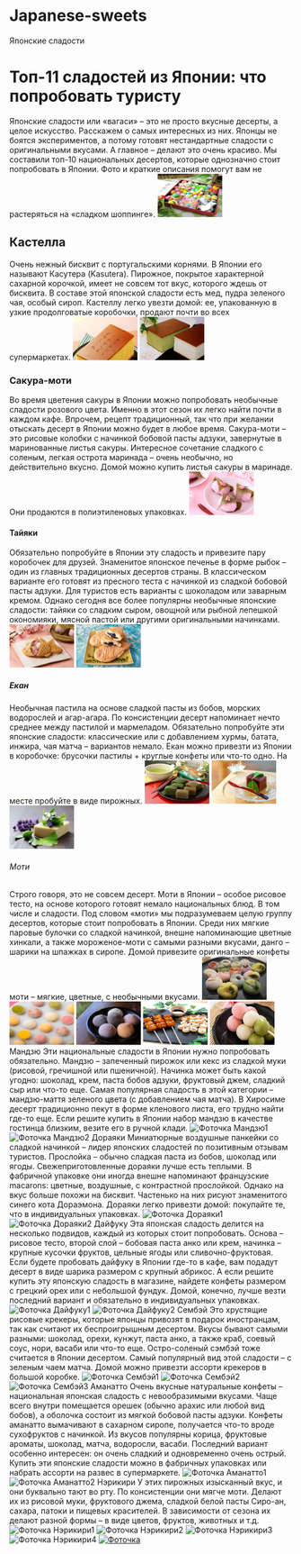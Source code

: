 
# Japanese-sweets
  <head>
  Японские сладости 
  </head>
  <body>
    <h1>
Топ-11 сладостей из Японии: что попробовать туристу
    </h1>   
        <p1>Японские сладости или «вагаси» – это не просто вкусные десерты, а целое искусство. Расскажем о самых интересных из них. Японцы не боятся экспериментов, а потому готовят нестандартные сладости с оригинальными вкусами. А главное – делают это очень красиво. Мы составили топ-10 национальных десертов, которые однозначно стоит попробовать в Японии. Фото и краткие описания помогут вам не растеряться на «сладком шоппинге».</p1>
        <p2>
          <img src="https://github.com/MaluhaAnastasiya/Japanese-sweets/blob/main/%D1%8F%D0%BF%D0%BE%D0%BD%D1%81%D0%BA%D0%B8%D0%B5%20%D1%81%D0%BB%D0%B0%D0%B4%D0%BE%D1%81%D1%82%D0%B81.jpeg" alt="Японские сладости" width="115" height="77"> </p2>
      <h2>
       Кастелла
      </h2> 
        <p3>
          Очень нежный бисквит с португальскими корнями. В Японии его называют Касутера (Kasutera). Пирожное, покрытое характерной сахарной корочкой, имеет не совсем тот вкус, которого ждешь от бисквита. В составе этой японской сладости есть мед, пудра зеленого чая, особый сироп. Кастеллу легко увезти домой: ее, упакованную в узкие продолговатые коробочки, продают почти во всех супермаркетах.
          <img src="https://github.com/MaluhaAnastasiya/Japanese-sweets/blob/main/%D0%9A%D0%B0%D1%81%D1%82%D0%B5%D0%BB%D0%BB%D0%B01.jpeg" alt="Фоточка Кастелла1" width="115" height="77">
          <img src="https://github.com/MaluhaAnastasiya/Japanese-sweets/blob/main/%D0%9A%D0%B0%D1%81%D1%82%D0%B5%D0%BB%D0%BB%D0%B02.gif" alt="Фоточка Кастелла2" width="115" height="77"> </p3>
        <h3>
        Сакура-моти 
        </h3>
        <p4>
 Во время цветения сакуры в Японии можно попробовать необычные сладости розового цвета. Именно в этот сезон их легко найти почти в каждом кафе. Впрочем, рецепт традиционный, так что при желании отыскать десерт в Японии можно будет в любое время. Сакура-моти – это рисовые колобки с начинкой бобовой пасты адзуки, завернутые в маринованные листья сакуры. Интересное сочетание сладкого с соленым, легкая острота маринада – очень необычно, но действительно вкусно. Домой можно купить листья сакуры в маринаде. Они продаются в полиэтиленовых упаковках. 
           <img src="https://github.com/MaluhaAnastasiya/Japanese-sweets/blob/main/%D1%81%D0%B0%D0%BA%D1%83%D1%80%D0%B0%20%D0%BC%D0%BE%D1%82%D0%B8.jpeg" alt="Фоточка Сакура-моти" width="115" height="77"> </p4>
        <h4>
          Тайяки 
        </h4>
        <p5>
          Обязательно попробуйте в Японии эту сладость и привезите пару коробочек для друзей. Знаменитое японское печенье в форме рыбок – один из главных традиционных десертов страны. В классическом варианте его готовят из пресного теста с начинкой из сладкой бобовой пасты адзуки. Для туристов есть варианты с шоколадом или заварным кремом. Однако сегодня все более популярны необычные японские сладости: тайяки со сладким сыром, овощной или рыбной лепешкой окономияки, мясной пастой или другими оригинальными начинками.
         <img src="https://github.com/MaluhaAnastasiya/Japanese-sweets/blob/main/%D0%A2%D0%B0%D0%B9%D1%8F%D0%BA%D0%B81.jpeg" alt="Фоточка Тайяки1" width="115" height="77">
           <img src="https://github.com/MaluhaAnastasiya/Japanese-sweets/blob/main/%D0%A2%D0%B0%D0%B9%D1%8F%D0%BA%D0%B82.jpeg" alt="Фоточка Тайяки2 " width="115" height="77">
           </p5>
        <h5>
           Екан 
        </h5>
        <p6>
          Необычная пастила на основе сладкой пасты из бобов, морских водорослей и агар-агара. По консистенции десерт напоминает нечто среднее между пастилой и мармеладом. Обязательно попробуйте эти японские сладости: классические или с добавлением хурмы, батата, инжира, чая матча – вариантов немало. Екан можно привезти из Японии в коробочке: брусочки пастилы + круглые конфеты или что-то одно. На месте пробуйте в виде пирожных.
           <img src="https://github.com/MaluhaAnastasiya/Japanese-sweets/blob/main/%D0%B5%D0%BA%D0%B0%D0%BD1.jpeg" alt="Фоточка Екан1 " width="115" height="77">
           <img src="https://github.com/MaluhaAnastasiya/Japanese-sweets/blob/main/%D0%B5%D0%BA%D0%B0%D0%BD2.jpeg" alt="Фоточка Екан2 " width="115" height="77">
               <img src="https://github.com/MaluhaAnastasiya/Japanese-sweets/blob/main/%D0%B5%D0%BA%D0%B0%D0%BD3.jpeg" alt="Фоточка Екан3" width="115" height="77"> </p6>
        <h6>
        Моти
        </h6>
        <p7>
          Строго говоря, это не совсем десерт. Моти в Японии – особое рисовое тесто, на основе которого готовят немало национальных блюд. В том числе и сладости. Под словом «моти» мы подразумеваем целую группу десертов, которые стоит попробовать в Японии. Среди них мягкие паровые булочки со сладкой начинкой, внешне напоминающие цветные хинкали, а также мороженое-моти с самыми разными вкусами, данго – шарики на шпажках в сиропе. Домой привезите оригинальные конфеты моти – мягкие, цветные, с необычными вкусами.
               <img src="https://github.com/MaluhaAnastasiya/Japanese-sweets/blob/main/%D0%BC%D0%BE%D1%82%D0%B81.jpeg" alt="Фоточка Моти1 " width="115" height="77">
               <img src="https://github.com/MaluhaAnastasiya/Japanese-sweets/blob/main/%D0%BC%D0%BE%D1%82%D0%B82.jpeg" alt="Фоточка Моти2 " width="115" height="77">
               <img src="https://github.com/MaluhaAnastasiya/Japanese-sweets/blob/main/%D0%BC%D0%BE%D1%82%D0%B83.jpeg" alt="Фоточка Моти3 " width="115" height="77"> 
               <img src="https://github.com/MaluhaAnastasiya/Japanese-sweets/blob/main/%D0%A2%D0%B0%D0%BA%D0%B0%D1%8F%D0%BA%D0%B81.jpeg" alt="Фоточка Данго1 " width="115" height="77">
           <img src="https://github.com/MaluhaAnastasiya/Japanese-sweets/blob/main/%D1%82%D0%B0%D0%BA%D0%B0%D1%8F%D0%BA%D0%B82.jpeg" alt="Фоточка Данго2 " width="115" height="77"> </p7>
        <h7>
          Мандзю
        </h7>
        <p8>
       Эти национальные сладости в Японии нужно попробовать обязательно. Мандзю – запеченный пирожок или кекс из сладкой муки (рисовой, гречишной или пшеничной). Начинка может быть какой угодно: шоколад, крем, паста бобов адзуки, фруктовый джем, сладкий сыр или что-то еще. Самая популярная сладость в этой категории – мандзю-маття зеленого цвета (с добавлением чая матча). В Хиросиме десерт традиционно пекут в форме кленового листа, его трудно найти где-то еще. Если решите купить в Японии набор мандзю в качестве гостинца близким, везите его в ручной клади.
           <img src="" alt="Фоточка  Мандзю1" width="115" height="77">
           <img src="" alt="Фоточка Мандзю2 " width="115" height="77"> 
  </p8>
  <h8>
     Дораяки
  </h8>
  <p9>
    Миниатюрные воздушные панкейки со сладкой начинкой – лидер японских сладостей по позитивным отзывам туристов. Прослойка – обычно сладкая паста из бобов, шоколад или ягоды. Свежеприготовленные дораяки лучше есть теплыми. В фабричной упаковке они иногда внешне напоминают французские macarons: цветные, воздушные, с контрастной прослойкой. Однако на вкус больше похожи на бисквит. Частенько на них рисуют знаменитого синего кота Дораэмона. Дораяки легко привезти домой: покупайте те, что в индивидуальных упаковках.    
           <img src="https://yandex.ru/images/search?family=yes&pos=25&from=tabbar&img_url=https%3A%2F%2Fscontent.cdninstagram.com%2Fvp%2F1ba3e770d4336e9f37760289ec9468ce%2F5D8D0201%2Ft51.2885-15%2Fsh0.08%2Fe35%2Fp640x640%2F62519418_2461527187224694_2878374228430926506_n.jpg%3F_nc_ht%3Dscontent.cdninstagram.com&text=%D1%8F%D0%BF%D0%BE%D0%BD%D1%81%D0%BA%D0%B8%D0%B5+%D1%81%D0%BB%D0%B0%D0%B4%D0%BE%D1%81%D1%82%D0%B8+%D0%B4%D0%BE%D1%80%D0%B0%D1%8F%D0%BA%D0%B8&rpt=simage" alt="Фоточка Дораяки1  " width="115" height="77">
       <img src="https://yandex.ru/images/search?family=yes&p=1&text=%D1%8F%D0%BF%D0%BE%D0%BD%D1%81%D0%BA%D0%B8%D0%B5+%D1%81%D0%BB%D0%B0%D0%B4%D0%BE%D1%81%D1%82%D0%B8+%D0%B4%D0%BE%D1%80%D0%B0%D1%8F%D0%BA%D0%B8&pos=46&rpt=simage&img_url=https%3A%2F%2Fwww.bunmeido.co.jp%2Fupload%2Fsave_image%2F10071842_59d8a16906d90.jpg&from=tabbar" alt="Фоточка Дораяки2 " width="115" height="77"> </p9>
  <h9>
      Дайфуку
  </h9>
  <p10>
    Эта японская сладость делится на несколько подвидов, каждый из которых стоит попробовать. Основа – рисовое тесто, второй слой – бобовая паста анко или крем, начинка – крупные кусочки фруктов, цельные ягоды или сливочно-фруктовая. Если будете пробовать дайфуку в Японии где-то в кафе, вам подадут десерт в виде шарика размером с крупный абрикос. А если решите купить эту японскую сладость в магазине, найдете конфеты размером с грецкий орех или с небольшой фундук. Домой, конечно, лучше везти последний вариант и обязательно в индивидуальных упаковках.
    <img src="https://yandex.ru/images/search?family=yes&pos=9&from=tabbar&img_url=https%3A%2F%2Fi.ytimg.com%2Fvi%2F22QB37L6jpY%2Fmaxresdefault.jpg&text=%D1%8F%D0%BF%D0%BE%D0%BD%D1%81%D0%BA%D0%B8%D0%B5+%D1%81%D0%BB%D0%B0%D0%B4%D0%BE%D1%81%D1%82%D0%B8+%D0%B4%D0%B0%D0%B9%D1%84%D1%83%D0%BA%D1%83&rpt=simage" alt="Фоточка Дайфуку1 " width="115" height="77">
    <img src="https://yandex.ru/images/search?family=yes&p=2&text=%D1%8F%D0%BF%D0%BE%D0%BD%D1%81%D0%BA%D0%B8%D0%B5+%D1%81%D0%BB%D0%B0%D0%B4%D0%BE%D1%81%D1%82%D0%B8+%D0%B4%D0%B0%D0%B9%D1%84%D1%83%D0%BA%D1%83&pos=74&rpt=simage&img_url=https%3A%2F%2Fpbs.twimg.com%2Fmedia%2FD7Uu5p3W0AAPk95.jpg&from=tabbar" alt="Фоточка Дайфуку2 " width="115" height="77"> </p10>
   <h10>
      Сембэй
   </h10>
  <p11>
    Это хрустящие рисовые крекеры, которые японцы привозят в подарок иностранцам, так как считают их беспроигрышным десертом. Вкусы бывают самыми разными: шоколад, орехи, кунжут, паста анко, а также краб, соевый соус, нори, васаби или что-то еще. Остро-соленый сэмбэй тоже считается в Японии десертом. Самый популярный вид этой сладости – с зеленым чаем матча. Домой можно привезти ассорти крекеров в большой коробке.
    <img src="https://yandex.ru/images/search?family=yes&pos=0&from=tabbar&img_url=https%3A%2F%2Favatars.mds.yandex.net%2Fget-zen_doc%2F1639101%2Fpub_5dfce456433ecc00b0e012a9_5e0208be9c944600adfdd083%2Fscale_1200&text=%D1%8F%D0%BF%D0%BE%D0%BD%D1%81%D0%BA%D0%B8%D0%B5+%D1%81%D0%BB%D0%B0%D0%B4%D0%BE%D1%81%D1%82%D0%B8+%D1%81%D0%B5%D0%BC%D0%B1%D1%8D%D0%B9+hbcjdst+rhtrths&rpt=simage" alt="Фоточка Сембэй1" width="115" height="77"> 
    <img src="https://yandex.ru/images/search?family=yes&pos=2&from=tabbar&img_url=https%3A%2F%2Fi.ebayimg.com%2F00%2Fs%2FNjgyWDcwMA%3D%3D%2Fz%2FUeEAAOSwHpdZvyhn%2F%24_57.JPG%3Fset_id%3D8800005007&text=%D1%8F%D0%BF%D0%BE%D0%BD%D1%81%D0%BA%D0%B8%D0%B5+%D1%81%D0%BB%D0%B0%D0%B4%D0%BE%D1%81%D1%82%D0%B8+%D1%81%D0%B5%D0%BC%D0%B1%D1%8D%D0%B9+hbcjdst+rhtrths&rpt=simage" alt="Фоточка Сембэй2" width="115" height="77">
    <img src="https://yandex.ru/images/search?family=yes&pos=4&from=tabbar&img_url=https%3A%2F%2Fquestionjapan.com%2Fwp-content%2Fuploads%2F2019%2F09%2FHTB1EG05Kh1YBuNjy1zcq6zNcXXa9.jpg&text=%D1%8F%D0%BF%D0%BE%D0%BD%D1%81%D0%BA%D0%B8%D0%B5+%D1%81%D0%BB%D0%B0%D0%B4%D0%BE%D1%81%D1%82%D0%B8+%D1%81%D0%B5%D0%BC%D0%B1%D1%8D%D0%B9+hbcjdst+rhtrths&rpt=simage" alt="Фоточка Сембэй3" width="115" height="77"> </p11>
    <h11>
       Аманатто
    </h11>
    <p12> 
      Очень вкусные натуральные конфеты – национальная японская сладость с невообразимыми вкусами. Чаще всего внутри помещается орешек (обычно арахис или любой вид бобов), а оболочка состоит из мягкой бобовой пасты адзуки. Конфеты аманатто вымачивают в сахарном сиропе, получается что-то вроде сухофруктов с начинкой. Из вкусов популярны корица, фруктовые ароматы, шоколад, матча, водоросли, васаби. Последний вариант особенно интересен: он очень сладкий и одновременно очень острый. Купить эти японские сладости можно в фабричных упаковках или набрать ассорти на развес в супермаркете.
     <img src="https://yandex.ru/images/search?family=yes&pos=3&from=tabbar&img_url=https%3A%2F%2Fsun9-59.userapi.com%2Fc629509%2Fv629509901%2F1f905%2FbNYXaPpXfjU.jpg&text=%D1%8F%D0%BF%D0%BE%D0%BD%D1%81%D0%BA%D0%B8%D0%B5+%D1%81%D0%BB%D0%B0%D0%B4%D0%BE%D1%81%D1%82%D0%B8+%D0%B0%D0%BC%D0%B0%D0%BD%D0%B0%D1%82%D1%82%D0%BE&rpt=simage" alt="Фоточка Аманатто1" width="115" height="77">
      <img src=https://yandex.ru/images/search?family=yes&pos=18&from=tabbar&img_url=https%3A%2F%2Fwww.nutsinbulk.eu%2Ffiles%2Fitems%2Fmar19%2Fpeanuts_wasabi.jpg&text=%D1%8F%D0%BF%D0%BE%D0%BD%D1%81%D0%BA%D0%B8%D0%B5+%D1%81%D0%BB%D0%B0%D0%B4%D0%BE%D1%81%D1%82%D0%B8+%D0%B0%D0%BC%D0%B0%D0%BD%D0%B0%D1%82%D1%82%D0%BE&rpt=simage"" alt="Фоточка Аманатто2" width="115" height="77"> </p12>
      <h12>
         Нэрикири
      </h12>
  <p13>
    У этих пирожных изысканный вкус, и они буквально тают во рту. По консистенции они мягче моти. Делают их из рисовой муки, фруктового джема, сладкой белой пасты Сиро-ан, сахара, патоки и пищевых красителей. В зависимости от сезона их делают разной формы – в виде цветов, фруктов, животных и т.д.
    <img src="https://yandex.ru/images/search?family=yes&pos=11&from=tabbar&img_url=https%3A%2F%2Fcarrolina1112.files.wordpress.com%2F2013%2F11%2F4157281341_18c81d55cf_o.jpg&text=%D1%8F%D0%BF%D0%BE%D0%BD%D1%81%D0%BA%D0%B8%D0%B5+%D1%81%D0%BB%D0%B0%D0%B4%D0%BE%D1%81%D1%82%D0%B8+%D1%81%D0%B5%D0%BC%D0%B1%D1%8D%D0%B9&rpt=simage" alt="Фоточка Нэрикири1 " width="115" height="77">
    <img src="https://yandex.ru/images/search?family=yes&pos=13&from=tabbar&img_url=https%3A%2F%2Fpetrotimes.vn%2Fstores%2Fnews_dataimages%2Fhaly%2F122018%2F30%2F08%2F5149_banh_3.jpg&text=%D1%8F%D0%BF%D0%BE%D0%BD%D1%81%D0%BA%D0%B8%D0%B5+%D1%81%D0%BB%D0%B0%D0%B4%D0%BE%D1%81%D1%82%D0%B8+%D1%81%D0%B5%D0%BC%D0%B1%D1%8D%D0%B9&rpt=simage" alt="Фоточка Нэрикири2 " width="115" height="77">
    <img src="https://yandex.ru/images/search?family=yes&pos=8&from=tabbar&img_url=https%3A%2F%2Fpbs.twimg.com%2Fmedia%2FCwywFYlVIAA_F14.jpg&text=%D1%8F%D0%BF%D0%BE%D0%BD%D1%81%D0%BA%D0%B8%D0%B5+%D1%81%D0%BB%D0%B0%D0%B4%D0%BE%D1%81%D1%82%D0%B8+%D1%81%D0%B5%D0%BC%D0%B1%D1%8D%D0%B9&rpt=simage" alt="Фоточка Нэрикири3 " width="115" height="77">
    <img src="https://yandex.ru/images/search?family=yes&p=3&text=%D1%8F%D0%BF%D0%BE%D0%BD%D1%81%D0%BA%D0%B8%D0%B5+%D1%81%D0%BB%D0%B0%D0%B4%D0%BE%D1%81%D1%82%D0%B8+%D1%81%D0%B5%D0%BC%D0%B1%D1%8D%D0%B9&pos=96&rpt=simage&img_url=https%3A%2F%2Fimg3.goodfon.ru%2Foriginal%2F1920x1080%2Fe%2F8d%2Fjapan-wagashi-tarelka-sladosti.jpg&from=tabbar" alt="Фоточка Нэрикири4" width="115" height="77"> </p13>
  </body>
</html>
  <a href="photo<img src="files/preview-2.jpg" alt="Фоточка Кекса" width="115" height="88">
   <img src="files/instructor-keks.jpg" alt="Фоточка ">


